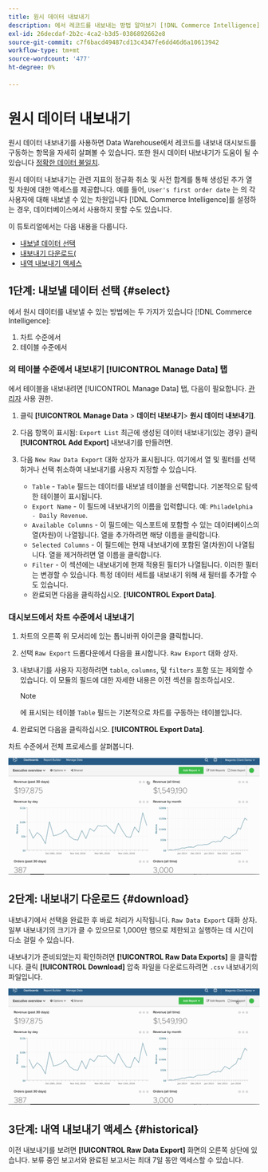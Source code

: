 ```yaml
---
title: 원시 데이터 내보내기
description: 에서 레코드를 내보내는 방법 알아보기 [!DNL Commerce Intelligence] Data Warehouse을 통해 대시보드를 구동하는 항목을 자세히 살펴볼 수 있습니다.
exl-id: 26decdaf-2b2c-4ca2-b3d5-0386892662e8
source-git-commit: c7f6bacd49487cd13c4347fe6dd46d6a10613942
workflow-type: tm+mt
source-wordcount: '477'
ht-degree: 0%

---
```


# 원시 데이터 내보내기

원시 데이터 내보내기를 사용하면 Data Warehouse에서 레코드를 내보내 대시보드를 구동하는 항목을 자세히 살펴볼 수 있습니다. 또한 원시 데이터 내보내기가 도움이 될 수 있습니다 [정확한 데이터 불일치](https://experienceleague.adobe.com/docs/commerce-knowledge-base/kb/troubleshooting/miscellaneous/using-data-exports-to-pinpoint-discrepancies.html).

원시 데이터 내보내기는 관련 지표의 정규화 취소 및 사전 합계를 통해 생성된 추가 열 및 차원에 대한 액세스를 제공합니다. 예를 들어, `User's first order date` 는 의 각 사용자에 대해 내보낼 수 있는 차원입니다 [!DNL Commerce Intelligence]를 설정하는 경우, 데이터베이스에서 사용하지 못할 수도 있습니다.

이 튜토리얼에서는 다음 내용을 다룹니다.

* [내보낼 데이터 선택](#select)
* [내보내기 다운로드(](#download)
* [내역 내보내기 액세스](#historical)

## 1단계: 내보낼 데이터 선택 {#select}

에서 원시 데이터를 내보낼 수 있는 방법에는 두 가지가 있습니다 [!DNL Commerce Intelligence]:

1. 차트 수준에서
1. 테이블 수준에서

### 의 테이블 수준에서 내보내기 [!UICONTROL Manage Data] 탭

에서 테이블을 내보내려면 [!UICONTROL Manage Data] 탭, 다음이 필요합니다. [관리자](../administrator/user-management/user-management.md) 사용 권한.

1. 클릭 **[!UICONTROL Manage Data** > **&#x200B;데이터 내보내기&#x200B;**> **원시 데이터 내보내기]**.
1. 다음 항목이 표시됨: `Export List` 최근에 생성된 데이터 내보내기(있는 경우) 클릭 **[!UICONTROL Add Export]** 내보내기를 만들려면.
1. 다음 `New Raw Data Export` 대화 상자가 표시됩니다. 여기에서 열 및 필터를 선택하거나 선택 취소하여 내보내기를 사용자 지정할 수 있습니다.

   * `Table` - `Table` 필드는 데이터를 내보낼 테이블을 선택합니다. 기본적으로 탐색한 테이블이 표시됩니다.
   * `Export Name` - 이 필드에 내보내기의 이름을 입력합니다. 예: `Philadelphia - Daily Revenue`.
   * `Available Columns` - 이 필드에는 익스포트에 포함할 수 있는 데이터베이스의 열(차원)이 나열됩니다. 열을 추가하려면 해당 이름을 클릭합니다.
   * `Selected Columns` - 이 필드에는 현재 내보내기에 포함된 열(차원)이 나열됩니다. 열을 제거하려면 열 이름을 클릭합니다.
   * `Filter` - 이 섹션에는 내보내기에 현재 적용된 필터가 나열됩니다. 이러한 필터는 변경할 수 있습니다. 특정 데이터 세트를 내보내기 위해 새 필터를 추가할 수도 있습니다.
   * 완료되면 다음을 클릭하십시오. **[!UICONTROL Export Data]**.

### 대시보드에서 차트 수준에서 내보내기

1. 차트의 오른쪽 위 모서리에 있는 톱니바퀴 아이콘을 클릭합니다.

1. 선택 `Raw Export` 드롭다운에서 다음을 표시합니다. `Raw Export` 대화 상자.

1. 내보내기를 사용자 지정하려면 `table`, `columns`, 및 `filters` 포함 또는 제외할 수 있습니다. 이 모듈의 필드에 대한 자세한 내용은 이전 섹션을 참조하십시오.

   >[!NOTE]
   >
   >에 표시되는 테이블 `Table` 필드는 기본적으로 차트를 구동하는 테이블입니다.

1. 완료되면 다음을 클릭하십시오. **[!UICONTROL Export Data]**.

차트 수준에서 전체 프로세스를 살펴봅니다.

![](../assets/Chart-level_export.gif)

## 2단계: 내보내기 다운로드 {#download}

내보내기에서 선택을 완료한 후 바로 처리가 시작됩니다. `Raw Data Export` 대화 상자. 일부 내보내기의 크기가 클 수 있으므로 1,000만 행으로 제한되고 실행하는 데 시간이 다소 걸릴 수 있습니다.

내보내기가 준비되었는지 확인하려면 **[!UICONTROL Raw Data Exports]** 을 클릭합니다. 클릭 **[!UICONTROL Download]** 압축 파일을 다운로드하려면 `.csv` 내보내기의 파일입니다.

![](../assets/Downloading_export.gif)

## 3단계: 내역 내보내기 액세스 {#historical}

이전 내보내기를 보려면 **[!UICONTROL Raw Data Export]** 화면의 오른쪽 상단에 있습니다. 보류 중인 보고서와 완료된 보고서는 최대 7일 동안 액세스할 수 있습니다.
